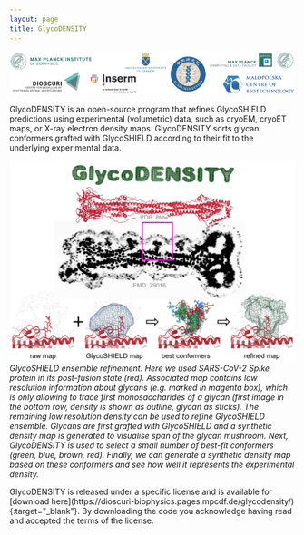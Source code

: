 ```yaml
---
layout: page
title: GlycoDENSITY
---
```


<p>
<img src="glycoshield-logos-cropped-720.png" alt="GlycoSHIELD Institute Logos">
</p>

<p>
GlycoDENSITY is an open-source program that refines GlycoSHIELD predictions using experimental (volumetric) data, such as
cryoEM, cryoET maps, or X-ray electron density maps. GlycoDENSITY sorts glycan conformers grafted with GlycoSHIELD according to
their fit to the underlying experimental data.
</p>

<p>
<a href="https://dioscuri-biophysics.pages.mpcdf.de/glycodensity/" target="_blank">
<img src="glycodensity-large-logo.png" alt="GlycoDENSITY">
</a>
<em>GlycoSHIELD ensemble refinement. Here we used SARS-CoV-2 Spike protein in its post-fusion state (red). Associated map contains
low resolution information about glycans (e.g. marked in magenta box), which is only allowing to trace first monosaccharides of
a glycan (first image in the bottom row, density is shown as outline, glycan as sticks). The remaining low resolution density
can be used to refine GlycoSHIELD ensemble. Glycans are first grafted with GlycoSHIELD and a synthetic density map is generated
to visualise span of the glycan mushroom. Next, GlycoDENSITY is used to select a small number of best-fit conformers (green,
blue, brown, red). Finally, we can generate a synthetic density map based on these conformers and see how well it represents the
experimental density.</em>
</p>

<p>
GlycoDENSITY is released under a specific license and is available for
[download here](https://dioscuri-biophysics.pages.mpcdf.de/glycodensity/){:target="_blank"}.
By downloading the code you acknowledge having read and accepted the terms of the license.
</p>

